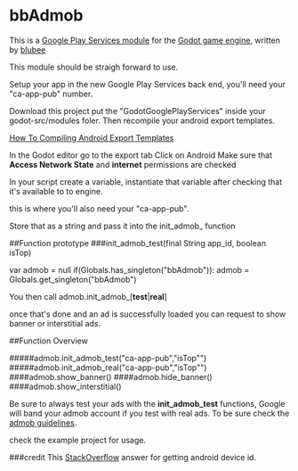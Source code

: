 # bbAdmob
This is a [Google Play Services module](https://developer.android.com/google/play-services/index.html) for the [Godot game engine](https://github.com/okamstudio/godot), written by [blubee](http://blubee.me)

This module should be straigh forward to use.

Setup your app in the new Google Play Services back end, you'll need your "ca-app-pub" number.

Download this project put the "GodotGooglePlayServices" inside your godot-src/modules foler.
Then recompile your android export templates.

[How To Compiling Android Export Templates](https://github.com/okamstudio/godot/wiki/compiling_android#compiling-export-templates)

In the Godot editor go to the export tab
Click on Android
Make sure that **Access Network State** and **internet** permissions are checked

In your script create a variable, instantiate that variable after checking that it's available to to engine.

this is where you'll also need your "ca-app-pub".

Store that as a string and pass it into the init_admob_ function


##Function prototype 
###init_admob_test(final String app_id, boolean isTop)

var admob = null
if(Globals.has_singleton("bbAdmob")):
	admob = Globals.get_singleton("bbAdmob")

You then call admob.init_admob_[**test**|**real**]

once that's done and an ad is successfully loaded you can request to show banner or interstitial ads.

##Function Overview

#####admob.init_admob_test("ca-app-pub","isTop"")
#####admob.init_admob_real("ca-app-pub","isTop"")
####admob.show_banner()
####admob.hide_banner()
####admob.show_interstitial()

Be sure to always test your ads with the **init_admob_test** functions, Google will band your admob account if you test with real ads. To be sure check the [admob guidelines](https://support.google.com/admob/answer/2753860?hl=en).

check the example project for usage.

###credit
This [StackOverflow](http://stackoverflow.com/questions/3934331/android-how-to-encrypt-a-string) answer for getting android device id.
